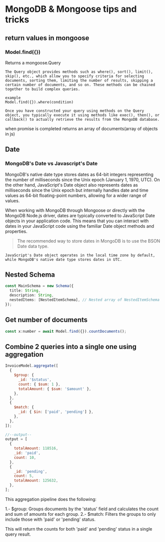 # MongoDB & Mongoose tips and tricks

## return values in mongoose

### Model.find({})

Returns a mongoose.Query

```text
The Query object provides methods such as where(), sort(), limit(), skip(), etc., which allow you to specify criteria for selecting documents, sorting them, limiting the number of results, skipping a certain number of documents, and so on. These methods can be chained together to build complex queries.

example
Model.find({}).where(condition)

Once you have constructed your query using methods on the Query object, you typically execute it using methods like exec(), then(), or callback() to actually retrieve the results from the MongoDB database.
```

when promise is completed returns an array of documents(array of objects in js)

## Date

### MongoDB's Date vs Javascript's Date

MongoDB's native date type stores dates as 64-bit integers representing the number of milliseconds since the Unix epoch (January 1, 1970, UTC). On the other hand, JavaScript's Date object also represents dates as milliseconds since the Unix epoch but internally handles date and time values as 64-bit floating-point numbers, allowing for a wider range of values.

When working with MongoDB through Mongoose or directly with the MongoDB Node.js driver, dates are typically converted to JavaScript Date objects in your application code. This means that you can interact with dates in your JavaScript code using the familiar Date object methods and properties.

> The recommended way to store dates in MongoDB is to use the BSON Date data type.

```text
JavaScript's Date object operates in the local time zone by default, while MongoDB's native date type stores dates in UTC.

```

## Nested Schema

```ts
const MainSchema = new Schema({
  title: String,
  description: String,
  nestedItems: [NestedItemSchema], // Nested array of NestedItemSchema
});
```

## Get number of documents

```js
const x:number = await Model.find({}).countDocuments();
```

## Combine 2 queries into a single one using aggregation

```js
InvoiceModel.aggregate([
  {
    $group: {
      _id: '$status',
      count: { $sum: 1 },
      totalAmount: { $sum: '$amount' },
    },
  },
  {
    $match: {
      _id: { $in: ['paid', 'pending'] },
    },
  },
]);

//--output--
output = [
  {
    totalAmount: 118516,
    _id: 'paid',
    count: 10,
  },
  {
    _id: 'pending',
    count: 5,
    totalAmount: 125632,
  },
];
```

This aggregation pipeline does the following:

1.- $group: Groups documents by the 'status' field and calculates the count and sum of amounts for each group.
2.- $match: Filters the groups to only include those with 'paid' or 'pending' status.

This will return the counts for both 'paid' and 'pending' status in a single query result.
